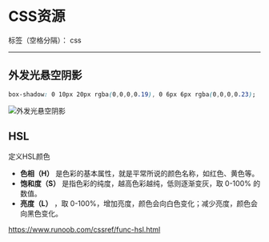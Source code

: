 # CSS资源

标签（空格分隔）： css

---

## 外发光悬空阴影

```css
box-shadow: 0 10px 20px rgba(0,0,0,0.19), 0 6px 6px rgba(0,0,0,0.23);
```

![外发光悬空阴影](https://i.imgur.com/qqfMpqS.png)

## HSL

定义HSL颜色

* **色相（H）** 是色彩的基本属性，就是平常所说的颜色名称，如红色、黄色等。
* **饱和度（S）** 是指色彩的纯度，越高色彩越纯，低则逐渐变灰，取 0-100% 的数值。
* **亮度（L）** ，取 0-100%，增加亮度，颜色会向白色变化；减少亮度，颜色会向黑色变化。

<https://www.runoob.com/cssref/func-hsl.html>
